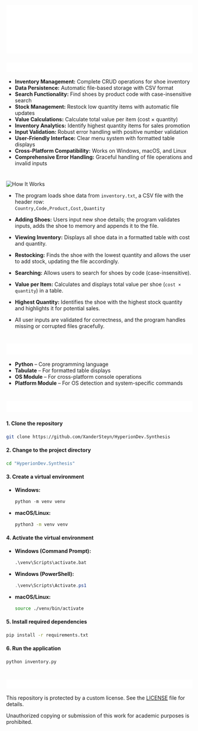 <h1 align="center">
  <img src="https://github.com/XanderSteyn/xandersteyn/blob/main/IGNORE/Headers/Tasks/Synthesis.svg" width="100%" height="130px" alt="Synthesis - CLI Shoe Inventory Manager"/><br>
</h1>

<img src="https://github.com/XanderSteyn/xandersteyn/blob/main/IGNORE/Headers/Repos/Features.svg" alt="Features" height="25px"/>

- **Inventory Management:** Complete CRUD operations for shoe inventory
- **Data Persistence:** Automatic file-based storage with CSV format
- **Search Functionality:** Find shoes by product code with case-insensitive search
- **Stock Management:** Restock low quantity items with automatic file updates
- **Value Calculations:** Calculate total value per item (cost × quantity)
- **Inventory Analytics:** Identify highest quantity items for sales promotion
- **Input Validation:** Robust error handling with positive number validation
- **User-Friendly Interface:** Clear menu system with formatted table displays
- **Cross-Platform Compatibility:** Works on Windows, macOS, and Linux
- **Comprehensive Error Handling:** Graceful handling of file operations and invalid inputs

<h1></h1>

<img src="https://github.com/XanderSteyn/xandersteyn/blob/main/IGNORE/Headers/How%20It%20Works.svg" alt="How It Works" height="25px"/>

- The program loads shoe data from `inventory.txt`, a CSV file with the header row:  
  `Country,Code,Product,Cost,Quantity`

- **Adding Shoes:** Users input new shoe details; the program validates inputs, adds the shoe to memory and appends it to the file.

- **Viewing Inventory:** Displays all shoe data in a formatted table with cost and quantity.

- **Restocking:** Finds the shoe with the lowest quantity and allows the user to add stock, updating the file accordingly.

- **Searching:** Allows users to search for shoes by code (case-insensitive).

- **Value per Item:** Calculates and displays total value per shoe (`cost × quantity`) in a table.

- **Highest Quantity:** Identifies the shoe with the highest stock quantity and highlights it for potential sales.

- All user inputs are validated for correctness, and the program handles missing or corrupted files gracefully.

<h1></h1>

<img src="https://github.com/XanderSteyn/xandersteyn/blob/main/IGNORE/Headers/Repos/Technologies%20Used.svg" alt="Technologies Used" height="30px"/>

- **Python** – Core programming language
- **Tabulate** – For formatted table displays
- **OS Module** – For cross-platform console operations
- **Platform Module** – For OS detection and system-specific commands

<h1></h1>

<img src="https://github.com/XanderSteyn/xandersteyn/blob/main/IGNORE/Headers/Repos/Setup%20Instructions.svg" alt="Setup Instructions" height="30px"/>

#### 1. Clone the repository
```bash
git clone https://github.com/XanderSteyn/HyperionDev.Synthesis
```

#### 2. Change to the project directory
```bash
cd "HyperionDev.Synthesis"
```

#### 3. Create a virtual environment
- **Windows:**
  ```powershell
  python -m venv venv
  ```
- **macOS/Linux:**
  ```bash
  python3 -m venv venv
  ```

#### 4. Activate the virtual environment
- **Windows (Command Prompt):**
  ```cmd
  .\venv\Scripts\activate.bat
  ```
- **Windows (PowerShell):**
  ```powershell
  .\venv\Scripts\Activate.ps1
  ```
- **macOS/Linux:**
  ```bash
  source ./venv/bin/activate
  ```

#### 5. Install required dependencies
```bash
pip install -r requirements.txt
```

#### 6. Run the application
```bash
python inventory.py
```

<h1></h1>

<img src="https://github.com/XanderSteyn/xandersteyn/blob/main/IGNORE/Headers/License.svg" alt="License" height="25px"/>

This repository is protected by a custom license. See the [LICENSE](LICENSE) file for details.

Unauthorized copying or submission of this work for academic purposes is prohibited. 
